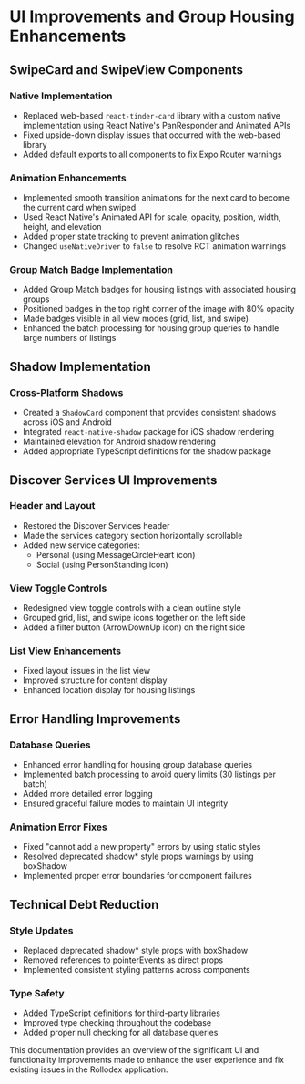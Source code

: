 # UI Improvements and Group Housing Enhancements

## SwipeCard and SwipeView Components

### Native Implementation
- Replaced web-based `react-tinder-card` library with a custom native implementation using React Native's PanResponder and Animated APIs
- Fixed upside-down display issues that occurred with the web-based library
- Added default exports to all components to fix Expo Router warnings

### Animation Enhancements
- Implemented smooth transition animations for the next card to become the current card when swiped
- Used React Native's Animated API for scale, opacity, position, width, height, and elevation
- Added proper state tracking to prevent animation glitches
- Changed `useNativeDriver` to `false` to resolve RCT animation warnings

### Group Match Badge Implementation
- Added Group Match badges for housing listings with associated housing groups
- Positioned badges in the top right corner of the image with 80% opacity
- Made badges visible in all view modes (grid, list, and swipe)
- Enhanced the batch processing for housing group queries to handle large numbers of listings

## Shadow Implementation

### Cross-Platform Shadows
- Created a `ShadowCard` component that provides consistent shadows across iOS and Android
- Integrated `react-native-shadow` package for iOS shadow rendering
- Maintained elevation for Android shadow rendering
- Added appropriate TypeScript definitions for the shadow package

## Discover Services UI Improvements

### Header and Layout
- Restored the Discover Services header
- Made the services category section horizontally scrollable
- Added new service categories:
  - Personal (using MessageCircleHeart icon)
  - Social (using PersonStanding icon)

### View Toggle Controls
- Redesigned view toggle controls with a clean outline style
- Grouped grid, list, and swipe icons together on the left side
- Added a filter button (ArrowDownUp icon) on the right side

### List View Enhancements
- Fixed layout issues in the list view
- Improved structure for content display
- Enhanced location display for housing listings

## Error Handling Improvements

### Database Queries
- Enhanced error handling for housing group database queries
- Implemented batch processing to avoid query limits (30 listings per batch)
- Added more detailed error logging
- Ensured graceful failure modes to maintain UI integrity

### Animation Error Fixes
- Fixed "cannot add a new property" errors by using static styles
- Resolved deprecated shadow* style props warnings by using boxShadow
- Implemented proper error boundaries for component failures

## Technical Debt Reduction

### Style Updates
- Replaced deprecated shadow* style props with boxShadow
- Removed references to pointerEvents as direct props
- Implemented consistent styling patterns across components

### Type Safety
- Added TypeScript definitions for third-party libraries
- Improved type checking throughout the codebase
- Added proper null checking for all database queries

This documentation provides an overview of the significant UI and functionality improvements made to enhance the user experience and fix existing issues in the Rollodex application.
